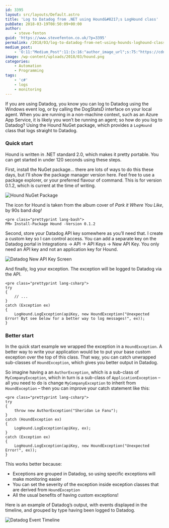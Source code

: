 ```yaml
---
id: 3395
layout: src/layouts/Default.astro
title: 'Log to Datadog from .NET using Hound&#8217;s LogHound class'
pubDate: 2018-03-19T08:50:09+00:00
author:
    - steve-fenton
guid: 'https://www.stevefenton.co.uk/?p=3395'
permalink: /2018/03/log-to-datadog-from-net-using-hounds-loghound-class/
medium_post:
    - 'O:11:"Medium_Post":11:{s:16:"author_image_url";s:75:"https://cdn-images-1.medium.com/fit/c/400/400/1*eXkhfEuF41g5W_xnc_ydLA.jpeg";s:10:"author_url";s:38:"https://medium.com/@steve.fenton.co.uk";s:11:"byline_name";N;s:12:"byline_email";N;s:10:"cross_link";s:3:"yes";s:2:"id";s:12:"9650b4a65035";s:21:"follower_notification";s:3:"yes";s:7:"license";s:19:"all-rights-reserved";s:14:"publication_id";s:2:"-1";s:6:"status";s:5:"draft";s:3:"url";s:51:"https://medium.com/@steve.fenton.co.uk/9650b4a65035";}'
image: /wp-content/uploads/2018/03/hound.png
categories:
    - Automation
    - Programming
tags:
    - 'c#'
    - logs
    - monitoring
---
```


If you are using Datadog, you know you can log to Datadog using the Windows event log, or by calling the DogStatsD interface on your local agent. When you are running in a non-machine context, such as an Azure App Service, it is likely you won’t be running an agent; so how do you log to Datadog? Using the Hound NuGet package, which provides a `LogHound` class that logs straight to Datadog.

### Quick start

Hound is written in .NET standard 2.0, which makes it pretty portable. You can get started in under 120 seconds using these steps.

First, install the NuGet package… there are lots of ways to do this these days, but I’ll show the package manager version here. Feel free to use a package explorer, or your preferred flavour of command. This is for version 0.1.2, which is current at the time of writing.

![Hound NuGet Package](https://www.stevefenton.co.uk/wp-content/uploads/2018/03/hound-300x300.png)

The icon for Hound is taken from the album cover of *Park it Where You Like*, by 90s band *dog!*

```
<pre class="prettyprint lang-bash">
PM> Install-Package Hound -Version 0.1.2
```

Second, store your Datadog API key somewhere as you’ll need that. I create a custom key so I can control access. You can add a separate key on the Datadog portal in Integrations -&gt; API -&gt; API Keys -&gt; New API Key. You only need an API key and not an application key for Hound.

![Datadog New API Key Screen](https://www.stevefenton.co.uk/wp-content/uploads/2018/03/datadog-new-api-key.png)

And finally, log your exception. The exception will be logged to Datadog via the API.

```
<pre class="prettyprint lang-csharp">
try
{
    // ...
}
catch (Exception ex)
{
    LogHound.LogException(apiKey, new HoundException("Unexpected Error! Byt see below for a better way to log messages!", ex));
}
```

### Better start

In the quick start example we wrapped the exception in a `HoundException`. A better way to write your application would be to put your base custom exception over the top of this class. That way, you can catch unwrapped sub-classes of `HoundException`, which gives you better output in Datadog.

So imagine having a an `AuthorException`, which is a sub-class of `MyCompanyException`, which in turn is a sub-class of `ApplicationException` – all you need to do is change `MyCompanyException` to inherit from `HoundException` – then you can improve your catch statement like this:

```
<pre class="prettyprint lang-csharp">
try
{
    throw new AuthorException("Sheridan Le Fanu");
}
catch (HoundException ex)
{
    LogHound.LogException(apiKey, ex);
}
catch (Exception ex)
{
    LogHound.LogException(apiKey, new HoundException("Unexpected Error!", ex));
}
```

This works better because:

- Exceptions are grouped in Datadog, so using specific exceptions will make monitoring easier
- You can set the severity of the exception inside exception classes that are derived from `HoundException`
- All the usual benefits of having custom exceptions!

Here is an example of Datadog’s output, with events displayed in the timeline, and grouped by type having been logged to Datadog.

![Datadog Event Timeline](https://www.stevefenton.co.uk/wp-content/uploads/2018/03/datadog-exceptions.png)